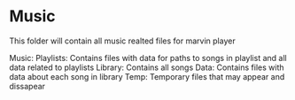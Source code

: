 # Music
This folder will contain all music realted files for marvin player

Music:
    Playlists:
        Contains files with data for paths to songs in playlist and all data related to playlists
    Library:
        Contains all songs
        Data:
            Contains files with data about each song in library
        Temp:
            Temporary files that may appear and dissapear